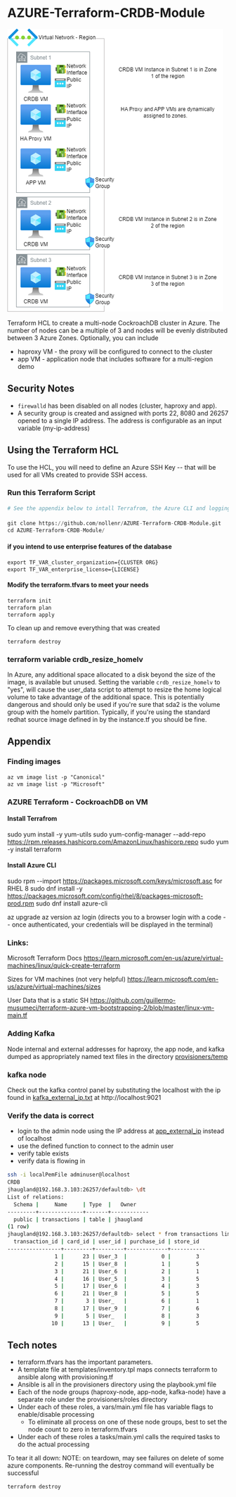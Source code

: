 # AZURE-Terraform-CRDB-Module

![Resources Created in the Terraform HCL](resources/azure-single-regon.drawio.png)

Terraform HCL to create a multi-node CockroachDB cluster in Azure.   The number of nodes can be a multiple of 3 and nodes will be evenly distributed between 3 Azure Zones.   Optionally, you can include
 - haproxy VM - the proxy will be configured to connect to the cluster
 - app VM - application node that includes software for a multi-region demo

## Security Notes
- `firewalld` has been disabled on all nodes (cluster, haproxy and app).   
- A security group is created and assigned with ports 22, 8080 and 26257 opened to a single IP address.  The address is configurable as an input variable (my-ip-address)  

## Using the Terraform HCL
To use the HCL, you will need to define an Azure SSH Key -- that will be used for all VMs created to provide SSH access.

### Run this Terraform Script
```terraform
# See the appendix below to intall Terrafrom, the Azure CLI and logging in to Azure

git clone https://github.com/nollenr/AZURE-Terraform-CRDB-Module.git
cd AZURE-Terraform-CRDB-Module/
```

#### if you intend to use enterprise features of the database 
```
export TF_VAR_cluster_organization={CLUSTER ORG}
export TF_VAR_enterprise_license={LICENSE}
```


#### Modify the terraform.tfvars to meet your needs

```
terraform init
terraform plan
terraform apply
```
To clean up and remove everything that was created

```
terraform destroy
```

### terraform variable crdb_resize_homelv
In Azure, any additional space allocated to a disk beyond the size of the image, is available but unused.  Setting the variable `crdb_resize_homelv` to "yes", will cause the user_data script to attempt to resize the home logical volume to take advantage of the additional space.  This is potentially dangerous and should only be used if you're sure that sda2 is the volume group with the homelv partition.  Typically, if you're using the standard redhat source image defined in by the instance.tf you should be fine.  

## Appendix 
### Finding images
```
az vm image list -p "Canonical"
az vm image list -p "Microsoft"
```
### AZURE Terraform - CockroachDB on VM

#### Install Terrafrom
sudo yum install -y yum-utils
sudo yum-config-manager --add-repo https://rpm.releases.hashicorp.com/AmazonLinux/hashicorp.repo
sudo yum -y install terraform

#### Install Azure CLI
sudo rpm --import https://packages.microsoft.com/keys/microsoft.asc
for RHEL 8
sudo dnf install -y https://packages.microsoft.com/config/rhel/8/packages-microsoft-prod.rpm
sudo dnf install azure-cli

az upgrade
az version
az login (directs you to a browser login with a code -- once authenticated, your credentials will be displayed in the terminal)

### Links:
Microsoft Terraform Docs
https://learn.microsoft.com/en-us/azure/virtual-machines/linux/quick-create-terraform

Sizes for VM machines (not very helpful)
https://learn.microsoft.com/en-us/azure/virtual-machines/sizes

User Data that is a static SH 
https://github.com/guillermo-musumeci/terraform-azure-vm-bootstrapping-2/blob/master/linux-vm-main.tf

### Adding Kafka
Node internal and external addresses for haproxy, the app node, and kafka dumped as appropriately named text files in the directory [provisioners/temp](provisioners/temp)
### kafka node
Check out the kafka control panel by substituting the localhost with the ip found in [kafka_external_ip.txt](provisioners/temp/kafka_external_ip.txt) at http://localhost:9021
### Verify the data is correct
* login to the admin node using the IP address at [app_external_ip](provisioners/temp/app_external_ip.txt) instead of localhost
* use the defined function to connect to the admin user
* verify table exists
* verify data is flowing in
```bash
ssh -i localPemFile adminuser@localhost
CRDB
jhaugland@192.168.3.103:26257/defaultdb> \dt
List of relations:
  Schema |     Name     | Type  |   Owner
---------+--------------+-------+------------
  public | transactions | table | jhaugland
(1 row)
jhaugland@192.168.3.103:26257/defaultdb> select * from transactions limit 10;
  transaction_id | card_id | user_id | purchase_id | store_id
-----------------+---------+---------+-------------+-----------
               1 |      23 | User_3  |           0 |        3
               2 |      15 | User_8  |           1 |        5
               3 |      21 | User_6  |           2 |        1
               4 |      16 | User_5  |           3 |        5
               5 |      17 | User_6  |           4 |        3
               6 |      21 | User_8  |           5 |        5
               7 |       3 | User_   |           6 |        1
               8 |      17 | User_9  |           7 |        6
               9 |       5 | User_   |           8 |        3
              10 |      13 | User_   |           9 |        5
```

## Tech notes
* terraform.tfvars has the important parameters.  
* A template file at templates/inventory.tpl maps connects terraform to ansible along with provisioning.tf
* Ansible is all in the provisioners directory using the playbook.yml file
* Each of the node groups (haproxy-node, app-node, kafka-node) have a separate role under the provisioners/roles directory 
* Under each of these roles, a vars/main.yml file has variable flags to enable/disable processing
  * To eliminate all process on one of these node groups, best to set the node count to zero in terraform.tfvars
* Under each of these roles  a tasks/main.yml calls the required tasks to do the actual processing

To tear it all down:
NOTE:  on teardown, may see failures on delete of some azure components.  Re-running the destroy command will eventually be successful
```bash
terraform destroy
```
